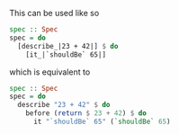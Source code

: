 This can be used like so

```haskell
spec :: Spec
spec = do
  [describe_|23 + 42|] $ do
    [it_|`shouldBe` 65|]
```

which is equivalent to

```haskell
spec :: Spec
spec = do
  describe "23 + 42" $ do
    before (return $ 23 + 42) $ do
      it "`shouldBe` 65" (`shouldBe` 65)
```
